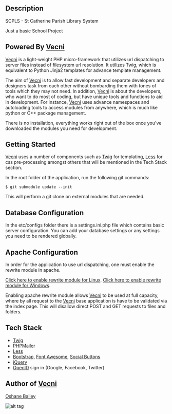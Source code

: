 Description
-----------
SCPLS - St Catherine Parish Library System

Just a basic School Project


Powered By [Vecni]
----------------

[Vecni] is a light-weight PHP micro-framework that utilizes url dispatching to server files instead of
filesystem url resolution. It utilizes Twig, which is equivalent to Python Jinja2 templates for advance template
management.

The aim of [Vecni] is to allow fast development and separate developers and designers task from each other
without bombarding them with tones of tools which they may not need.
In addition, [Vecni] is about the developers, who want to do most of coding, but have unique tools and functions
to aid in development. For instance, [Vecni] uses advance namespaces and autoloading tools to access modules from anywhere, which is much like python or C++ package management.

There is no installation, everything works right out of the box once you've downloaded the modules you need for development.

Getting Started
---------------

[Vecni] uses a number of components such as [Twig] for templating, [Less] for css pre-processing
amongst others that will be mentioned in the Tech Stack section.

In the root folder of the application, run the following git commands:

    $ git submodule update --init

This will perform a git clone on external modules that are needed.

Database Configuration
----------------------

In the etc/configs folder there is a settings.ini.php file which contains basic server configuration.
You can add your database settings or any settings you need to be rendered globally.


Apache Configuration
--------------------
In order for the application to use url dispatching, one must enable the rewrite module in apache.

[Click here to enable rewrite module for Linux].
[Click here to enable rewrite module for Windows].

Enabling apache rewrite module allows [Vecni] to be used at full capacity, where by
all request to the [Vecni] base application is have to be validated via the index page. This will disallow direct
POST and GET requests to files and folders.


Tech Stack
----------

  - [Twig][]
  - [PHPMailer][]
  - [Less][]
  - [Bootstrap][], [Font Awesome][], [Social Buttons][]
  - [jQuery][]
  - [OpenID][] sign in (Google, Facebook, Twitter)


Author of [Vecni]
-------------------------
[Oshane Bailey]

![alt tag](https://fbcdn-profile-a.akamaihd.net/hprofile-ak-xpa1/t1.0-1/c127.37.466.466/s148x148/76418_1578880746745_2542594_n.jpg)


[Oshane Bailey]: https://github.com/b4oshany
[Twig]: http://twig.sensiolabs.org/doc/installation.html
[PHPMailer]: https://github.com/PHPMailer/PHPMailer
[bootstrap]: http://getbootstrap.com/
[font awesome]: http://fortawesome.github.com/Font-Awesome/
[jquery]: http://jquery.com/
[less]: http://lesscss.org/
[lesscss]: http://lesscss.org/
[openid]: http://en.wikipedia.org/wiki/OpenID
[social buttons]: http://lipis.github.io/bootstrap-social/
[Click here to enable rewrite module for Linux]: http://b4oshany.blogspot.com/2014/08/by-default-apache-disable-symbolic.html
[Click here to enable rewrite module for Windows]: http://www.anmsaiful.net/blog/php/enable-apache-rewrite-module.html
[Vecni]: https://github.com/b4oshany/vecni
